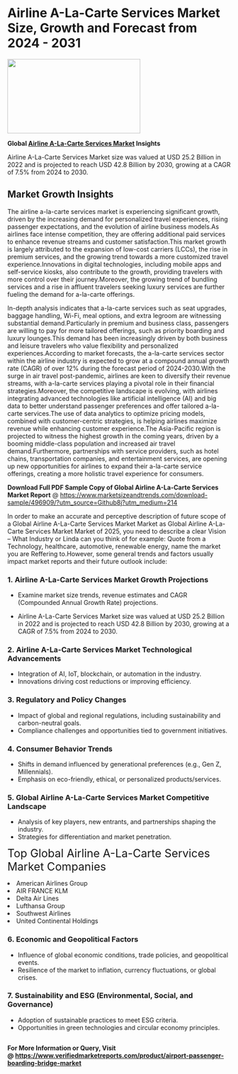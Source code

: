 <H1>Airline A-La-Carte Services Market Size, Growth and Forecast from 2024 - 2031</H1><img class="aligncenter size-medium wp-image-584254" src="https://thirdeyenews.in/wp-content/uploads/2024/09/Global-Market-Research-300x168.jpeg" alt="" width="300" height="168" /><p><strong>Global&nbsp;<a href="https://www.marketsizeandtrends.com/download-sample/496909/?utm_source=Github8j?utm_medium=214">Airline A-La-Carte Services Market</a> Insights</strong></p><p>Airline A-La-Carte Services Market size was valued at USD 25.2 Billion in 2022 and is projected to reach USD 42.8 Billion by 2030, growing at a CAGR of 7.5% from 2024 to 2030.</p><p><h2>Market Growth Insights</h2> <p>The airline a-la-carte services market is experiencing significant growth, driven by the increasing demand for personalized travel experiences, rising passenger expectations, and the evolution of airline business models.As airlines face intense competition, they are offering additional paid services to enhance revenue streams and customer satisfaction.This market growth is largely attributed to the expansion of low-cost carriers (LCCs), the rise in premium services, and the growing trend towards a more customized travel experience.Innovations in digital technologies, including mobile apps and self-service kiosks, also contribute to the growth, providing travelers with more control over their journey.Moreover, the growing trend of bundling services and a rise in affluent travelers seeking luxury services are further fueling the demand for a-la-carte offerings.</p> <p>In-depth analysis indicates that a-la-carte services such as seat upgrades, baggage handling, Wi-Fi, meal options, and extra legroom are witnessing substantial demand.Particularly in premium and business class, passengers are willing to pay for more tailored offerings, such as priority boarding and luxury lounges.This demand has been increasingly driven by both business and leisure travelers who value flexibility and personalized experiences.According to market forecasts, the a-la-carte services sector within the airline industry is expected to grow at a compound annual growth rate (CAGR) of over 12% during the forecast period of 2024-2030.With the surge in air travel post-pandemic, airlines are keen to diversify their revenue streams, with a-la-carte services playing a pivotal role in their financial strategies.Moreover, the competitive landscape is evolving, with airlines integrating advanced technologies like artificial intelligence (AI) and big data to better understand passenger preferences and offer tailored a-la-carte services.The use of data analytics to optimize pricing models, combined with customer-centric strategies, is helping airlines maximize revenue while enhancing customer experience.The Asia-Pacific region is projected to witness the highest growth in the coming years, driven by a booming middle-class population and increased air travel demand.Furthermore, partnerships with service providers, such as hotel chains, transportation companies, and entertainment services, are opening up new opportunities for airlines to expand their a-la-carte service offerings, creating a more holistic travel experience for consumers.</p> <p><span class=""><strong>Download Full PDF Sample Copy of Global Airline A-La-Carte Services Market Report</strong> @ <a href="https://www.marketsizeandtrends.com/download-sample/496909/?utm_source=Github8j?utm_medium=214" target="_blank">https://www.marketsizeandtrends.com/download-sample/496909/?utm_source=Github8j?utm_medium=214</a></span></p><p>In order to make an accurate and perceptive description of future scope of a Global&nbsp;Airline A-La-Carte Services Market Market as Global&nbsp;Airline A-La-Carte Services Market Market of 2025, you need to describe a clear Vision &ndash; What Industry or Linda can you think of for example: Quote from a Technology, healthcare, automotive, renewable energy, name the market you are Reffering to.However, some general trends and factors usually impact market reports and their future outlook include:</p><h3>1.&nbsp;<strong>Airline A-La-Carte Services Market Growth Projections</strong></h3><ul><li>Examine market size trends, revenue estimates and CAGR (Compounded Annual Growth Rate) projections.</li><li><p>Airline A-La-Carte Services Market size was valued at USD 25.2 Billion in 2022 and is projected to reach USD 42.8 Billion by 2030, growing at a CAGR of 7.5% from 2024 to 2030.</p></li></ul><h3>2.&nbsp;<strong>Airline A-La-Carte Services Market Technological Advancements</strong></h3><ul><li>Integration of AI, IoT, blockchain, or automation in the industry.</li><li>Innovations driving cost reductions or improving efficiency.</li></ul><h3>3.&nbsp;<strong>Regulatory and Policy Changes</strong></h3><ul><li>Impact of global and regional regulations, including sustainability and carbon-neutral goals.</li><li>Compliance challenges and opportunities tied to government initiatives.</li></ul><h3>4.&nbsp;<strong>Consumer Behavior Trends</strong></h3><ul><li>Shifts in demand influenced by generational preferences (e.g., Gen Z, Millennials).</li><li>Emphasis on eco-friendly, ethical, or personalized products/services.</li></ul><h3>5.&nbsp;<strong>Global Airline A-La-Carte Services Market Competitive Landscape</strong></h3><ul><li>Analysis of key players, new entrants, and partnerships shaping the industry.</li><li>Strategies for differentiation and market penetration.</li></ul><p data-pm-slice="1 1 []"><span style="color: inherit; font-family: inherit; font-size: 25px;">Top Global Airline A-La-Carte Services Market Companies</span></p><div class="" data-test-id=""><p><li>American Airlines Group</li><li> AIR FRANCE KLM</li><li> Delta Air Lines</li><li> Lufthansa Group</li><li> Southwest Airlines</li><li> United Continental Holdings</li></p></div><h3>6.&nbsp;<strong>Economic and Geopolitical Factors</strong></h3><ul><li>Influence of global economic conditions, trade policies, and geopolitical events.</li><li>Resilience of the market to inflation, currency fluctuations, or global crises.</li></ul><h3>7.&nbsp;<strong>Sustainability and ESG (Environmental, Social, and Governance)</strong></h3><ul><li>Adoption of sustainable practices to meet ESG criteria.</li><li>Opportunities in green technologies and circular economy principles.</li></ul><h2><strong style="font-size: 14px;">For More Information or Query, Visit @&nbsp;</strong><a style="background-color: #ffffff; font-size: 14px;" href="https://www.marketsizeandtrends.com/report/airline-a-la-carte-services-market/" target="_blank">https://www.verifiedmarketreports.com/product/airport-passenger-boarding-bridge-market</a></h2>